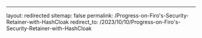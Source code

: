 ---
layout: redirected
sitemap: false
permalink: /Progress-on-Firo's-Security-Retainer-with-HashCloak
redirect_to: /2023/10/10/Progress-on-Firo's-Security-Retainer-with-HashCloak
